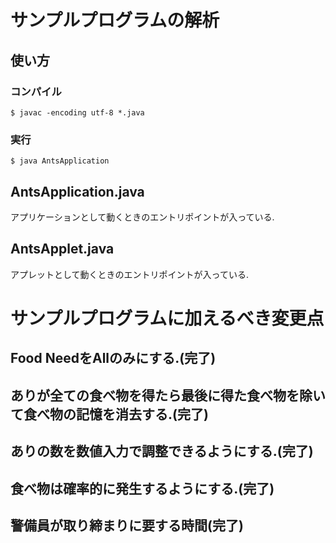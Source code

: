 # サンプルプログラムの解析
## 使い方
### コンパイル
```
$ javac -encoding utf-8 *.java
```
### 実行
```
$ java AntsApplication
```
## AntsApplication.java
アプリケーションとして動くときのエントリポイントが入っている.
## AntsApplet.java
アプレットとして動くときのエントリポイントが入っている.
# サンプルプログラムに加えるべき変更点
## Food NeedをAllのみにする.(完了)
## ありが全ての食べ物を得たら最後に得た食べ物を除いて食べ物の記憶を消去する.(完了)
## ありの数を数値入力で調整できるようにする.(完了)
## 食べ物は確率的に発生するようにする.(完了)
## 警備員が取り締まりに要する時間(完了)

